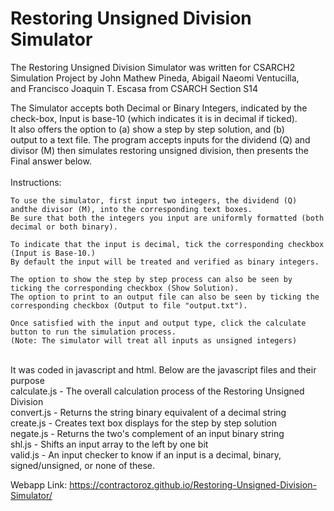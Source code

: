 # Restoring Unsigned Division Simulator
The Restoring Unsigned Division Simulator was written for CSARCH2<br>
Simulation Project by John Mathew Pineda, Abigail Naeomi Ventucilla,<br>
and Francisco Joaquin T. Escasa from CSARCH Section S14<br>
 
The Simulator accepts both Decimal or Binary Integers, indicated by the<br>
check-box, Input is base-10 (which indicates it is in decimal if ticked).<br>
It also offers the option to (a) show a step by step solution, and (b)<br>
output to a text file. The program accepts inputs for the dividend (Q) and<br>
divisor (M) then simulates restoring unsigned division, then presents the<br>
Final answer below.<br>
<br>
Instructions:<br>

	To use the simulator, first input two integers, the dividend (Q) andthe divisor (M), into the corresponding text boxes.
	Be sure that both the integers you input are uniformly formatted (both decimal or both binary).
	
	To indicate that the input is decimal, tick the corresponding checkbox (Input is Base-10.)
	By default the input will be treated and verified as binary integers.
	
	The option to show the step by step process can also be seen by ticking the corresponding checkbox (Show Solution).
	The option to print to an output file can also be seen by ticking the corresponding checkbox (Output to file "output.txt").
	
	Once satisfied with the input and output type, click the calculate button to run the simulation process.
	(Note: The simulator will treat all inputs as unsigned integers)
<br>
It was coded in javascript and html. Below are the javascript files and their purpose<br>
calculate.js - The overall calculation process of the Restoring Unsigned Division<br>
convert.js - Returns the string binary equivalent of a decimal string<br>
create.js - Creates text box displays for the step by step solution<br>
negate.js - Returns the two's complement of an input binary string<br>
shl.js - Shifts an input array to the left by one bit<br>
valid.js - An input checker to know if an input is a decimal, binary, signed/unsigned, or none of these.<br>

Webapp Link: https://contractoroz.github.io/Restoring-Unsigned-Division-Simulator/
